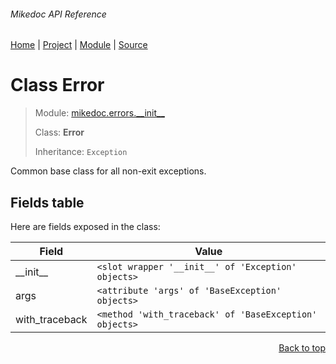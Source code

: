 ###### Mikedoc API Reference
[Home](/docs/api/README.md) | [Project](/README.md) | [Module](/docs/api/modules/mikedoc/errors/__init__/README.md) | [Source](/mikedoc/errors/__init__.py)

# Class Error
> Module: [mikedoc.errors.\_\_init\_\_](/docs/api/modules/mikedoc/errors/__init__/README.md)
>
> Class: **Error**
>
> Inheritance: `Exception`

Common base class for all non-exit exceptions.

## Fields table
Here are fields exposed in the class:

| Field | Value |
| --- | --- |
| \_\_init\_\_ | `<slot wrapper '__init__' of 'Exception' objects>` |
| args | `<attribute 'args' of 'BaseException' objects>` |
| with\_traceback | `<method 'with_traceback' of 'BaseException' objects>` |

<p align="right"><a href="#mikedoc-api-reference">Back to top</a></p>
